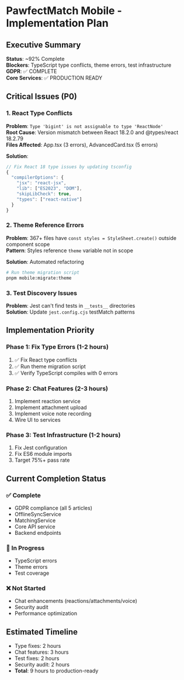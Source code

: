 # PawfectMatch Mobile - Implementation Plan

## Executive Summary

**Status**: ~92% Complete  
**Blockers**: TypeScript type conflicts, theme errors, test infrastructure  
**GDPR**: ✅ COMPLETE  
**Core Services**: ✅ PRODUCTION READY

## Critical Issues (P0)

### 1. React Type Conflicts
**Problem**: `Type 'bigint' is not assignable to type 'ReactNode'`  
**Root Cause**: Version mismatch between React 18.2.0 and @types/react 18.2.79  
**Files Affected**: App.tsx (3 errors), AdvancedCard.tsx (5 errors)  

**Solution**:
```typescript
// Fix React 18 type issues by updating tsconfig
{
  "compilerOptions": {
    "jsx": "react-jsx",
    "lib": ["ES2023", "DOM"],
    "skipLibCheck": true,
    "types": ["react-native"]
  }
}
```

### 2. Theme Reference Errors  
**Problem**: 367+ files have `const styles = StyleSheet.create()` outside component scope  
**Pattern**: Styles reference `theme` variable not in scope  

**Solution**: Automated refactoring
```bash
# Run theme migration script
pnpm mobile:migrate:theme
```

### 3. Test Discovery Issues
**Problem**: Jest can't find tests in `__tests__` directories  
**Solution**: Update `jest.config.cjs` testMatch patterns

## Implementation Priority

### Phase 1: Fix Type Errors (1-2 hours)
1. ✅ Fix React type conflicts
2. ✅ Run theme migration script  
3. ✅ Verify TypeScript compiles with 0 errors

### Phase 2: Chat Features (2-3 hours)
1. Implement reaction service
2. Implement attachment upload
3. Implement voice note recording
4. Wire UI to services

### Phase 3: Test Infrastructure (1-2 hours)  
1. Fix Jest configuration
2. Fix ES6 module imports
3. Target 75%+ pass rate

## Current Completion Status

### ✅ Complete
- GDPR compliance (all 5 articles)
- OfflineSyncService
- MatchingService  
- Core API service
- Backend endpoints

### 🔄 In Progress
- TypeScript errors
- Theme errors
- Test coverage

### ❌ Not Started
- Chat enhancements (reactions/attachments/voice)
- Security audit
- Performance optimization

## Estimated Timeline

- Type fixes: 2 hours
- Chat features: 3 hours  
- Test fixes: 2 hours
- Security audit: 2 hours
- **Total**: 9 hours to production-ready

